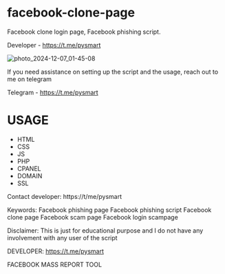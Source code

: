 # facebook-clone-page
Facebook clone login page, Facebook phishing script. 

Developer - https://t.me/pysmart

![photo_2024-12-07_01-45-08](https://github.com/user-attachments/assets/7df9d0b1-831f-41dc-a147-150accd09f78)

If you need assistance on setting up the script and the usage, reach out to me on telegram 

Telegram - https://t.me/pysmart

# USAGE
- HTML
- CSS
- JS
- PHP
- CPANEL
- DOMAIN
- SSL

Contact developer: https://t/me/pysmart

Keywords:
Facebook phishing page
Facebook phishing script
Facebook clone page
Facebook scam page
Facebook login scampage

Disclaimer:
This is just for educational purpose and I do not have any involvement with any user of the script

DEVELOPER: https://t.me/pysmart

FACEBOOK MASS REPORT TOOL
